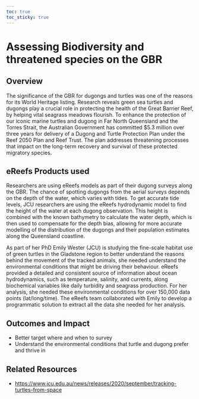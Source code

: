 ```yaml
---
toc: true
toc_sticky: true
---
```


# Assessing Biodiversity and threatened species on the GBR
## Overview
The significance of the GBR for dugongs and turtles was one of the reasons for its World Heritage listing. Research reveals green sea turtles and dugongs play a crucial role in protecting the health of the Great Barrier Reef, by helping vital seagrass meadows flourish. To enhance the protection of our iconic marine turtles and dugong in Far North Queensland and the Torres Strait, the Australian Government has committed $5.3 million over three years for delivery of a Dugong and Turtle Protection Plan under the Reef 2050 Plan and Reef Trust. The plan addresses threatening processes that impact on the long-term recovery and survival of these protected migratory species.

## eReefs Products used
Researchers are using eReefs models as part of their dugong surveys along the GBR. The chance of spotting dugongs from the aerial surveys depends on the depth of the water, which varies with tides. To get accurate tide levels, JCU researchers are using the eReefs hydrodynamic model to find the height of the water at each dugong observation. This height is combined with the known bathymetry to calculate the water depth, which is then used to compensate for the depth bias, allowing for more accurate modelling of the distribution of the dugongs and their population estimates along the Queensland coastline. 
 
As part of her PhD Emily Wester (JCU) is studying the fine-scale habitat use of green turtles in the Gladstone region to better understand the reasons behind the movement of the tracked animals, she needed understand the environmental conditions that might be driving their behaviour. eReefs provided a detailed and consistent source of information about ocean hydrodynamics, such as temperature, salinity, and currents, along biochemical variables like daily turbidity and seagrass production. For her analysis, she needed these environmental conditions for over 150,000 data points (lat/long/time). The eReefs team collaborated with Emily to develop a programmatic solution to extract all the data she needed for her analysis. 

## Outcomes and Impact
- Better target where and when to survey
- Understand the environmental conditions that turtle and dugong prefer and thrive in

## Related Resources

- <a>https://www.jcu.edu.au/news/releases/2020/september/tracking-turtles-from-space</a>